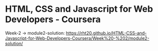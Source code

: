 # HTML, CSS and Javascript for Web Developers - Coursera

Week-2 -> module2-solution:
https://rht20.github.io/HTML-CSS-and-Javascript-for-Web-Developers-Coursera/Week%20-%202/module2-solution/
